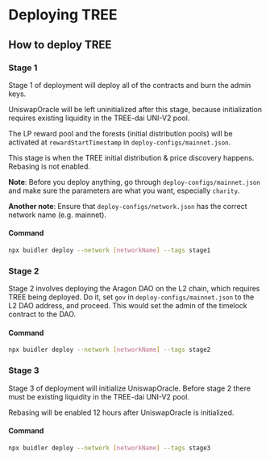 # Deploying TREE

## How to deploy TREE

### Stage 1

Stage 1 of deployment will deploy all of the contracts and burn the admin keys.

UniswapOracle will be left uninitialized after this stage, because initialization requires existing liquidity in the TREE-dai UNI-V2 pool.

The LP reward pool and the forests (initial distribution pools) will be activated at `rewardStartTimestamp` in `deploy-configs/mainnet.json`.

This stage is when the TREE initial distribution & price discovery happens. Rebasing is not enabled.

**Note**: Before you deploy anything, go through `deploy-configs/mainnet.json` and make sure the parameters are what you want, especially `charity`.

**Another note**: Ensure that `deploy-configs/network.json` has the correct network name (e.g. mainnet).

#### Command

```bash
npx buidler deploy --network [networkName] --tags stage1
```

### Stage 2

Stage 2 involves deploying the Aragon DAO on the L2 chain, which requires TREE being deployed. Do it, set `gov` in `deploy-configs/mainnet.json` to the L2 DAO address, and proceed. This would set the admin of the timelock contract to the DAO.

#### Command

```bash
npx buidler deploy --network [networkName] --tags stage2
```

### Stage 3

Stage 3 of deployment will initialize UniswapOracle. Before stage 2 there must be existing liquidity in the TREE-dai UNI-V2 pool.

Rebasing will be enabled 12 hours after UniswapOracle is initialized.

#### Command

```bash
npx buidler deploy --network [networkName] --tags stage3
```
